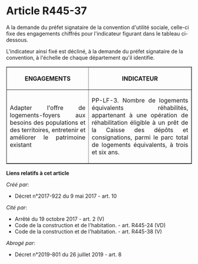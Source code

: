 # Article R445-37

A la demande du préfet signataire de la convention d'utilité sociale, celle-ci fixe des engagements chiffrés pour
l'indicateur figurant dans le tableau ci-dessous.

L'indicateur ainsi fixé est décliné, à la demande du préfet signataire de la convention, à l'échelle de chaque département
qu'il identifie.

<table border="1">
  <tbody>
    <tr>
      <th>

ENGAGEMENTS</th>
      <th>

INDICATEUR</th>
    </tr>
    <tr>
      <td align="justify">

Adapter l'offre de logements-foyers aux besoins des populations et des territoires, entretenir et améliorer le patrimoine
existant</td>
      <td align="justify">

PP-LF-3. Nombre de logements équivalents réhabilités, appartenant à une opération de réhabilitation éligible à un prêt de la
Caisse des dépôts et consignations, parmi le parc total de logements équivalents, à trois et six ans.</td>
    </tr>
  </tbody>
</table>

**Liens relatifs à cet article**

_Créé par_:

  - Décret n°2017-922 du 9 mai 2017 - art. 10

_Cité par_:

  - Arrêté du 19 octobre 2017 - art. 2 (V)
  - Code de la construction et de l'habitation. - art. R445-24 (VD)
  - Code de la construction et de l'habitation. - art. R445-38 (V)

_Abrogé par_:

  - Décret n°2019-801 du 26 juillet 2019 - art. 8
